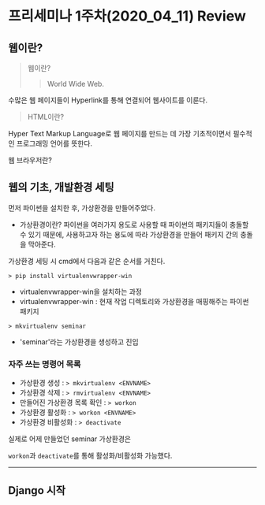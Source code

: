 프리세미나 1주차(2020_04_11) Review
===

웹이란?
---
>웹이란?
>>World Wide Web.

수많은 웹 페이지들이 Hyperlink를 통해 연결되어 웹사이트를 이룬다.

>HTML이란?

Hyper Text Markup Language로 웹 페이지를 만드는 데 가장 기초적이면서 필수적인 프로그래밍 언어를 뜻한다.

웹 브라우저란?








웹의 기초, 개발환경 세팅
---
먼저 파이썬을 설치한 후, 가상환경을 만들어주었다.
* 가상환경이란?
파이썬을 여러가지 용도로 사용할 때 파이썬의 패키지들이 충돌할 수 있기 때문에, 
사용하고자 하는 용도에 따라 가상환경을 만들어 패키지 간의 충돌을 막아준다.

가상환경 세팅 시 cmd에서 다음과 같은 순서를 거친다.

```> pip install virtualenvwrapper-win```
* virtualenvwrapper-win을 설치하는 과정
* virtualenvwrapper-win : 현재 작업 디렉토리와 가상환경을 매핑해주는 파이썬 패키지

```> mkvirtualenv seminar```
* 'seminar'라는 가상환경을 생성하고 진입

### 자주 쓰는 명령어 목록
  + 가상환경 생성 : 
  ```> mkvirtualenv <ENVNAME>```
  + 가상환경 삭제 :
  ```> rmvirtualenv <ENVNAME>```
  + 만들어진 가상환경 목록 확인 :
  ```> workon```
  + 가상환경 활성화 :
  ```> workon <ENVNAME>```
  + 가상환경 비활성화 :
  ```> deactivate```
  
실제로 어제 만들었던 seminar 가상환경은

```workon```과 ```deactivate```를 통해 활성화/비활성화 가능했다.
***

Django 시작
---
